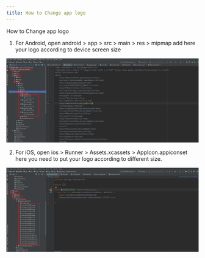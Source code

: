 ```yaml
---
title: How to Change app logo
---
```


How to Change app logo

1. For Android, open android > app > src > main > res > mipmap add here your logo according to device screen size

![eShop](/img/logo_1.png)

2. For iOS, open ios > Runner > Assets.xcassets > AppIcon.appiconset here you need to put your logo according to different size.

![eShop](/img/logo_2.png) 
